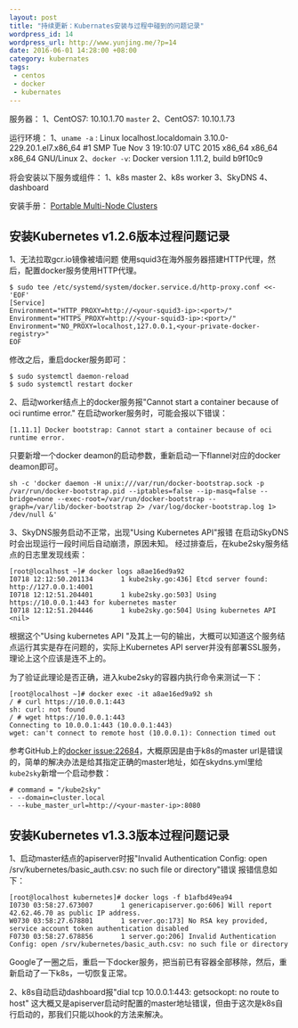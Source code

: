 ```yaml
--- 
layout: post
title: "持续更新：Kubernates安装与过程中碰到的问题记录"
wordpress_id: 14
wordpress_url: http://www.yunjing.me/?p=14
date: 2016-06-01 14:28:00 +08:00
category: kubernates
tags: 
 - centos
 - docker
 - kubernates
---
```


服务器：
1、CentOS7: 10.10.1.70 `master`
2、CentOS7: 10.10.1.73

运行环境：
1、`uname -a` : Linux localhost.localdomain 3.10.0-229.20.1.el7.x86_64 #1 SMP Tue Nov 3 19:10:07 UTC 2015 x86_64 x86_64 x86_64 GNU/Linux
2、`docker -v`: Docker version 1.11.2, build b9f10c9

将会安装以下服务或组件：
1、k8s master
2、k8s worker
3、SkyDNS
4、dashboard

安装手册：
[Portable Multi-Node Clusters](http://kubernetes.io/docs/getting-started-guides/docker-multinode/master/)

## 安装Kubernetes v1.2.6版本过程问题记录

1、无法拉取gcr.io镜像被墙问题
使用squid3在海外服务器搭建HTTP代理，然后，配置docker服务使用HTTP代理。

```
$ sudo tee /etc/systemd/system/docker.service.d/http-proxy.conf <<-'EOF'
[Service]
Environment="HTTP_PROXY=http://<your-squid3-ip>:<port>/"
Environment="HTTPS_PROXY=http://<your-squid3-ip>:<port>/"
Environment="NO_PROXY=localhost,127.0.0.1,<your-private-docker-registry>"
EOF
```

修改之后，重启docker服务即可：

```
$ sudo systemctl daemon-reload
$ sudo systemctl restart docker
```

2、启动worker结点上的docker服务报"Cannot start a container because of oci runtime error."
在启动worker服务时，可能会报以下错误：

```
[1.11.1] Docker bootstrap: Cannot start a container because of oci runtime error.
```

只要新增一个docker deamon的启动参数，重新启动一下flannel对应的docker deamon即可。

```shell
sh -c 'docker daemon -H unix:///var/run/docker-bootstrap.sock -p /var/run/docker-bootstrap.pid --iptables=false --ip-masq=false --bridge=none --exec-root=/var/run/docker-bootstrap --graph=/var/lib/docker-bootstrap 2> /var/log/docker-bootstrap.log 1> /dev/null &'
```

3、SkyDNS服务启动不正常，出现"Using Kubernetes API<nil>"报错
在启动SkyDNS时会出现运行一段时间后自动崩溃，原因未知。
经过排查后，在kube2sky服务结点的日志里发现线索：

```shell
[root@localhost ~]# docker logs a8ae16ed9a92
I0718 12:12:50.201134       1 kube2sky.go:436] Etcd server found: http://127.0.0.1:4001
I0718 12:12:51.204401       1 kube2sky.go:503] Using https://10.0.0.1:443 for kubernetes master
I0718 12:12:51.204446       1 kube2sky.go:504] Using kubernetes API <nil>
```

根据这个"Using kubernetes API <nil>"及其上一句的输出，大概可以知道这个服务结点运行其实是存在问题的，实际上Kubernetes API server并没有部署SSL服务，理论上这个应该是连不上的。

为了验证此理论是否正确，进入kube2sky的容器内执行命令来测试一下：

```shell
[root@localhost ~]# docker exec -it a8ae16ed9a92 sh
/ # curl https://10.0.0.1:443
sh: curl: not found
/ # wget https://10.0.0.1:443
Connecting to 10.0.0.1:443 (10.0.0.1:443)
wget: can't connect to remote host (10.0.0.1): Connection timed out
```

参考GitHub上的[docker issue:22684](https://github.com/docker/docker/issues/22684)，大概原因是由于k8s的master url是错误的，简单的解决办法是给其指定正确的master地址，如在skydns.yml里给`kube2sky`新增一个启动参数：

```
# command = "/kube2sky"
- --domain=cluster.local
- --kube_master_url=http://<your-master-ip>:8080
```

## 安装Kubernetes v1.3.3版本过程问题记录

1、启动master结点的apiserver时报"Invalid Authentication Config: open /srv/kubernetes/basic_auth.csv: no such file or directory"错误
报错信息如下：

```shell
[root@localhost kubernetes]# docker logs -f b1afbd49ea94
I0730 03:58:27.673007       1 genericapiserver.go:606] Will report 42.62.46.70 as public IP address.
W0730 03:58:27.678801       1 server.go:173] No RSA key provided, service account token authentication disabled
F0730 03:58:27.678856       1 server.go:206] Invalid Authentication Config: open /srv/kubernetes/basic_auth.csv: no such file or directory
```

Google了一圈之后，重启一下docker服务，把当前已有容器全部移除，然后，重新启动了一下k8s，一切恢复正常。

2、k8s自动启动dashboard报"dial tcp 10.0.0.1:443: getsockopt: no route to host"
这大概又是apiserver启动时配置的master地址错误，但由于这次是k8s自行启动的，那我们只能以hook的方法来解决。
